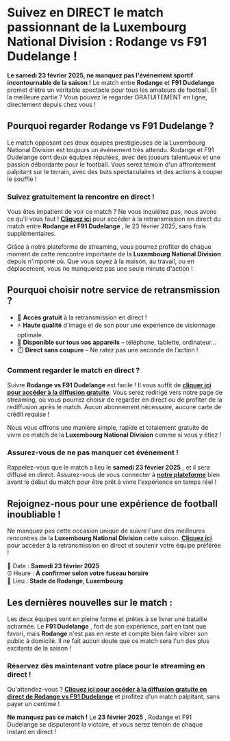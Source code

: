 # Suivez en DIRECT le match passionnant de la Luxembourg National Division : Rodange vs F91 Dudelange !

**Le samedi 23 février 2025, ne manquez pas l'événement sportif incontournable de la saison !** Le match entre **Rodange** et **F91 Dudelange** promet d'être un véritable spectacle pour tous les amateurs de football. Et la meilleure partie ? Vous pouvez le regarder GRATUITEMENT en ligne, directement depuis chez vous !

## Pourquoi regarder Rodange vs F91 Dudelange ?

Le match opposant ces deux équipes prestigieuses de la Luxembourg National Division est toujours un événement très attendu. Rodange et F91 Dudelange sont deux équipes réputées, avec des joueurs talentueux et une passion débordante pour le football. Vous serez témoin d'un affrontement palpitant sur le terrain, avec des buts spectaculaires et des actions à couper le souffle !

### **Suivez gratuitement la rencontre en direct !**

Vous êtes impatient de voir ce match ? Ne vous inquiétez pas, nous avons ce qu'il vous faut ! **[Cliquez ici](https://tinyurl.com/livestreamfreeo?st=Rodange+vs+F91+Dudelange&si=gh)** pour accéder à la retransmission en direct du match entre **Rodange et F91 Dudelange** , le 23 février 2025, sans frais supplémentaires.

Grâce à notre plateforme de streaming, vous pourrez profiter de chaque moment de cette rencontre importante de la **Luxembourg National Division** depuis n'importe où. Que vous soyez à la maison, au travail, ou en déplacement, vous ne manquerez pas une seule minute d'action !

## Pourquoi choisir notre service de retransmission ?

- 🔴 **Accès gratuit** à la retransmission en direct !
- ⚡ **Haute qualité** d'image et de son pour une expérience de visionnage optimale.
- 📱 **Disponible sur tous vos appareils** – téléphone, tablette, ordinateur…
- ⏱️ **Direct sans coupure** – Ne ratez pas une seconde de l’action !

### Comment regarder le match en direct ?

Suivre **Rodange vs F91 Dudelange** est facile ! Il vous suffit de **[cliquer ici pour accéder à la diffusion gratuite](https://tinyurl.com/livestreamfreeo?st=Rodange+vs+F91+Dudelange&si=gh)**. Vous serez redirigé vers notre page de streaming, où vous pourrez choisir de regarder en direct ou de profiter de la rediffusion après le match. Aucun abonnement nécessaire, aucune carte de crédit requise !

Nous vous offrons une manière simple, rapide et totalement gratuite de vivre ce match de la **Luxembourg National Division** comme si vous y étiez !

### Assurez-vous de ne pas manquer cet événement !

Rappelez-vous que le match a lieu le **samedi 23 février 2025** , et il sera diffusé en direct. Assurez-vous de vous connecter à **[notre plateforme](https://tinyurl.com/livestreamfreeo?st=Rodange+vs+F91+Dudelange&si=gh)** bien avant le début du match pour être prêt à vivre l'expérience en temps réel !

## Rejoignez-nous pour une expérience de football inoubliable !

Ne manquez pas cette occasion unique de suivre l'une des meilleures rencontres de la **Luxembourg National Division** cette saison. **[Cliquez ici](https://tinyurl.com/livestreamfreeo?st=Rodange+vs+F91+Dudelange&si=gh)** pour accéder à la retransmission en direct et soutenir votre équipe préférée !

📅 Date : **Samedi 23 février 2025**  
⏰ Heure : **À confirmer selon votre fuseau horaire**  
📍 Lieu : **Stade de Rodange, Luxembourg**

## Les dernières nouvelles sur le match :

Les deux équipes sont en pleine forme et prêtes à se livrer une bataille acharnée. Le **F91 Dudelange** , fort de son expérience, part en tant que favori, mais **Rodange** n'est pas en reste et compte bien faire vibrer son public à domicile. Il ne fait aucun doute que ce match sera l'un des plus excitants de la saison !

### **Réservez dès maintenant votre place pour le streaming en direct !**

Qu'attendez-vous ? **[Cliquez ici pour accéder à la diffusion gratuite en direct de Rodange vs F91 Dudelange](https://tinyurl.com/livestreamfreeo?st=Rodange+vs+F91+Dudelange&si=gh)** et profitez d'un match palpitant, sans payer un centime !

**Ne manquez pas ce match !** Le **23 février 2025** , Rodange et F91 Dudelange se disputeront la victoire, et vous serez témoin de chaque instant en direct !
